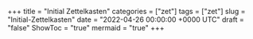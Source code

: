 +++
title = "Initial Zettelkasten"
categories = ["zet"]
tags = ["zet"]
slug = "Initial-Zettelkasten"
date = "2022-04-26 00:00:00 +0000 UTC"
draft = "false"
ShowToc = "true"
mermaid = "true"
+++

